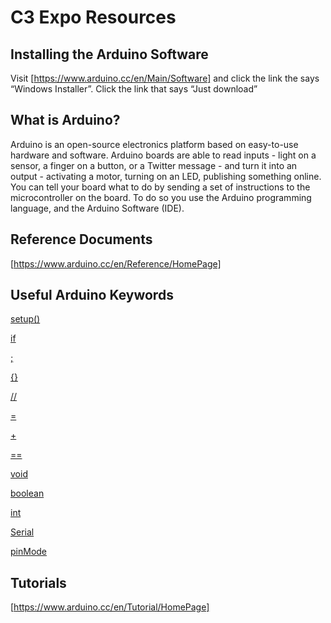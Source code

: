 # C3 Expo Resources

## Installing the Arduino Software

Visit [https://www.arduino.cc/en/Main/Software] and click the link the says “Windows Installer”.  Click the link that says “Just download”

## What is Arduino?

Arduino is an open-source electronics platform based on easy-to-use hardware and software. Arduino boards are able to read inputs - light on a sensor, a finger on a button, or a Twitter message - and turn it into an output - activating a motor, turning on an LED, publishing something online. You can tell your board what to do by sending a set of instructions to the microcontroller on the board. To do so you use the Arduino programming language, and the Arduino Software (IDE).

## Reference Documents

[https://www.arduino.cc/en/Reference/HomePage]

## Useful Arduino Keywords

[setup()](https://www.arduino.cc/en/Reference/Setup)

[if](https://www.arduino.cc/en/Reference/If)

[;](https://www.arduino.cc/en/Reference/SemiColon)

[{}](https://www.arduino.cc/en/Reference/Braces)

[//](https://www.arduino.cc/en/Reference/Comments)

[=](https://www.arduino.cc/en/Reference/Assignment)

[+](https://www.arduino.cc/en/Reference/Arithmetic)

[==](https://www.arduino.cc/en/Reference/If)

[void](https://www.arduino.cc/en/Reference/Void)

[boolean](https://www.arduino.cc/en/Reference/BooleanVariables)

[int](https://www.arduino.cc/en/Reference/Int)

[Serial](https://www.arduino.cc/en/Reference/Serial)

[pinMode](https://www.arduino.cc/en/Reference/PinMode)

## Tutorials

[https://www.arduino.cc/en/Tutorial/HomePage]
